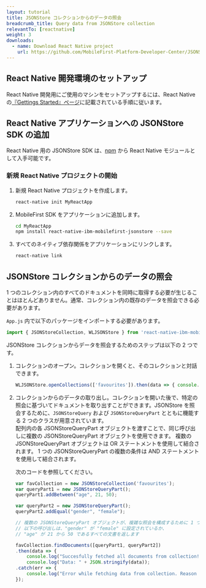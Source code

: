 ```yaml
---
layout: tutorial
title: JSONStore コレクションからのデータの照会
breadcrumb_title: Query data from JSONStore collection
relevantTo: [reactnative]
weight: 3
downloads:
  - name: Download React Native project
    url: https://github.com/MobileFirst-Platform-Developer-Center/JSONStoreReactNative
---
```

<!-- NLS_CHARSET=UTF-8 -->
##  React Native 開発環境のセットアップ
React Native 開発用にご使用のマシンをセットアップするには、React Native の[『Gettings Started』ページ](https://facebook.github.io/react-native/docs/getting-started.html)に記載されている手順に従います。

##  React Native アプリケーションへの JSONStore SDK の追加
React Native 用の JSONStore SDK は、[npm](https://www.npmjs.com/package/react-native-mobilefirst-jsonstore) から React Native モジュールとして入手可能です。

### 新規 React Native プロジェクトの開始
1. 新規 React Native プロジェクトを作成します。
    ```bash
    react-native init MyReactApp
    ```

2. MobileFirst SDK をアプリケーションに追加します。
    ```bash
    cd MyReactApp
    npm install react-native-ibm-mobilefirst-jsonstore --save
    ```

3.  すべてのネイティブ依存関係をアプリケーションにリンクします。
    ```bash
    react-native link
    ```

## JSONStore コレクションからのデータの照会
1 つのコレクション内のすべてのドキュメントを同時に取得する必要が生じることはほとんどありません。通常、コレクション内の既存のデータを照会できる必要があります。

`App.js` 内で以下のパッケージをインポートする必要があります。

```javascript
import { JSONStoreCollection, WLJSONStore } from 'react-native-ibm-mobilefirst-jsonstore';
```

JSONStore コレクションからデータを照会するためのステップは以下の 2 つです。

1. コレクションのオープン。コレクションを開くと、そのコレクションと対話できます。
    ```javascript
    WLJSONStore.openCollections(['favourites']).then(data => { console.log(data); }).catch(err =>{ console.log(err); });
    ```

2. コレクションからのデータの取り出し。コレクションを開いた後で、特定の照会に基づいてドキュメントを取り出すことができます。JSONStore を照会するために、`JSONStoreQuery` および `JSONStoreQueryPart` とともに機能する 2 つのクラスが用意されています。<br/>
    配列内の各 JSONStoreQueryPart オブジェクトを渡すことで、同じ呼び出しに複数の JSONStoreQueryPart オブジェクトを使用できます。
    複数の JSONStoreQueryPart オブジェクトは OR ステートメントを使用して結合されます。
    1 つの JSONStoreQueryPart の複数の条件は AND ステートメントを使用して結合されます。

    次のコードを参照してください。

    ```javascript
    var favCollection = new JSONStoreCollection('favourites');
    var queryPart1 = new JSONStoreQueryPart();
    queryPart1.addBetween("age", 21, 50);

    var queryPart2 = new JSONStoreQueryPart();
    queryPart2.addEqual("gender", "female");

    // 複数の JSONStoreQueryPart オブジェクトが、複雑な照会を構成するために 1 つの配列でどのように渡されているかに注目してください
    // 以下の呼び出しは、"gender" が "female" に設定されているか、
    // "age" が 21 から 50 であるすべての文書を返します

    favCollection.findDocuments([queryPart1, queryPart2])
    .then(data => {
    	console.log("Succesfully fetched all documents from collection!"));
    	console.log("Data: " + JSON.stringify(data));
    .catch(err => {
    	console.log("Error while fetching data from collection. Reason : " + err);
    });
    ```    
